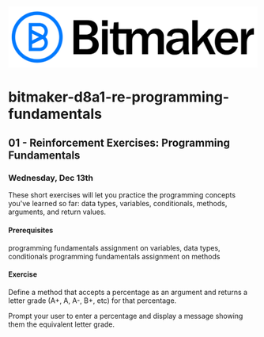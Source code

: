 ![Bitmaker](https://github.com/johncarlolopez/bitmaker-reference/blob/master/bitmakerlogo.svg)
# bitmaker-d8a1-re-programming-fundamentals

## 01 - Reinforcement Exercises: Programming Fundamentals
### Wednesday, Dec 13th

These short exercises will let you practice the programming concepts you've learned so far: data types, variables, conditionals, methods, arguments, and return values.

#### Prerequisites

programming fundamentals assignment on variables, data types, conditionals
programming fundamentals assignment on methods

#### Exercise

Define a method that accepts a percentage as an argument and returns a letter grade (A+, A, A-, B+, etc) for that percentage.

Prompt your user to enter a percentage and display a message showing them the equivalent letter grade.
